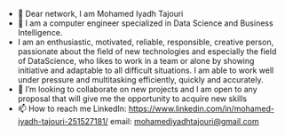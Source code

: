 - 👋 Dear network, I am Mohamed Iyadh Tajouri  
- 🌱 I am a computer engineer specialized in  Data Science and Business Intelligence.
- I am an enthusiastic, motivated, reliable, responsible, creative person, passionate about the field of new technologies and especially the field of DataScience, who likes to work in a team or alone by showing initiative and adaptable to all difficult situations. I am able to work well under pressure and multitasking efficiently, quickly and accurately.
- 💞️ I’m looking to collaborate on new projects and I am open to any proposal that will give me the opportunity to acquire new skills
- 📫 How to reach me 
LinkedIn: https://www.linkedin.com/in/mohamed-iyadh-tajouri-251527181/
email: mohamediyadhtajouri@gmail.com

<!---
iyadh97/iyadh97 is a ✨ special ✨ repository because its `README.md` (this file) appears on your GitHub profile.
You can click the Preview link to take a look at your changes.
--->
